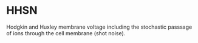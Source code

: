 # HHSN
Hodgkin and Huxley membrane voltage including the stochastic passsage of ions through the cell membrane (shot noise).
